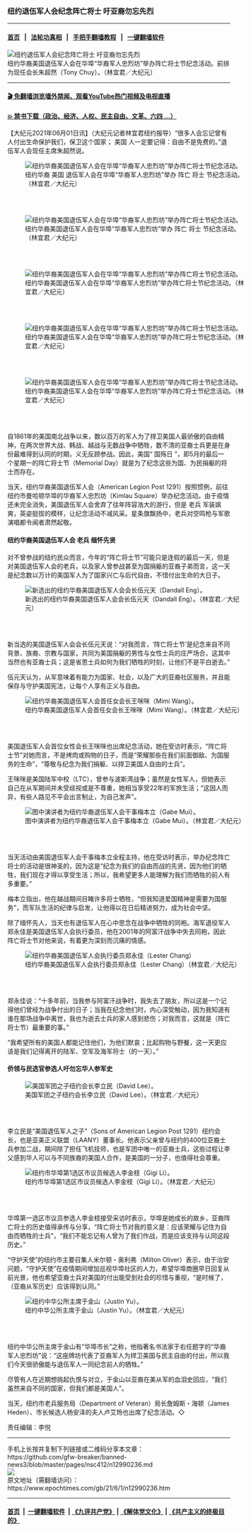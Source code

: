 ### 纽约退伍军人会纪念阵亡将士  吁亚裔勿忘先烈
------------------------

#### [首页](https://github.com/gfw-breaker/banned-news3/blob/master/README.md) &nbsp;&nbsp;|&nbsp;&nbsp; [法轮功真相](https://github.com/begood0513/basic/blob/master/README.md)  &nbsp;&nbsp;|&nbsp;&nbsp; [手把手翻墙教程](https://github.com/gfw-breaker/guides/wiki)  &nbsp;&nbsp;|&nbsp;&nbsp; [一键翻墙软件](https://github.com/gfw-breaker/nogfw/blob/master/README.md)  



<div><img alt="纽约退伍军人会纪念阵亡将士  吁亚裔勿忘先烈" class="attachment-djy_600_400 size-djy_600_400 wp-post-image" src="https://i.epochtimes.com/assets/uploads/2021/06/id12990241-149579-600x400.jpg"/>
<div class="caption">
 纽约华裔美国退伍军人会在华埠“华裔军人忠烈坊”举办阵亡将士节纪念活动。前排为现任会长朱超然（Tony Chuy）。（林宜君／大纪元）
</div></div><hr/>

#### [ 🎬  免翻墙浏览墙外禁闻、观看YouTube热门视频及电视直播](https://github.com/gfw-breaker/HelloWorld)

#### [ 💥  禁书下载（政治、经济、人权、民主自由、文革、六四 ...）](https://github.com/gfw-breaker/books/blob/master/README.md)

<div><p>
 【大纪元2021年06月01日讯】（大纪元记者林宜君纽约报导）“很多人会忘记曾有人付出生命保护我们，保卫这个国家；
 <ok href="https://www.epochtimes.com/gb/tag/%E7%BE%8E%E5%9B%BD.html">
  美国
 </ok>
 人一定要记得：自由不是免费的。”退伍军人会现任主席朱超然说。
</p>
<figure aria-describedby="caption-12990245" class="wp-caption aligncenter" id="12990245" style="width: 500px">
 <ok href=" https://i.epochtimes.com/assets/uploads/2021/06/id12990245-149581-450x300.jpg" rel="noreferrer noopener" target="_blank">
  <img alt="纽约华裔美国退伍军人会在华埠“华裔军人忠烈坊”举办阵亡将士节纪念活动。" src="https://i.epochtimes.com/assets/uploads/2021/06/id12990245-149581-450x300.jpg"/>
 </ok>
 <br/><figcaption class="wp-caption-text" id="caption-12990245">
  纽约华裔
  <ok href="https://www.epochtimes.com/gb/tag/%E7%BE%8E%E5%9B%BD.html">
   美国
  </ok>
  退伍军人会在华埠“华裔军人忠烈坊”举办
  <ok href="https://www.epochtimes.com/gb/tag/%E9%98%B5%E4%BA%A1.html">
   阵亡
  </ok>
  <ok href="https://www.epochtimes.com/gb/tag/%E5%B0%86%E5%A3%AB.html">
   将士
  </ok>
  节纪念活动。（林宜君／大纪元）
 </figcaption><br/>
</figure><br/>
<figure aria-describedby="caption-12990244" class="wp-caption aligncenter" id="12990244" style="width: 500px">
 <ok href=" https://i.epochtimes.com/assets/uploads/2021/06/id12990244-149580-450x300.jpg" rel="noreferrer noopener" target="_blank">
  <img alt="纽约华裔美国退伍军人会在华埠“华裔军人忠烈坊”举办阵亡将士节纪念活动。" src="https://i.epochtimes.com/assets/uploads/2021/06/id12990244-149580-450x300.jpg"/>
 </ok>
 <br/><figcaption class="wp-caption-text" id="caption-12990244">
  纽约华裔美国退伍军人会在华埠“华裔军人忠烈坊”举办
  <ok href="https://www.epochtimes.com/gb/tag/%E9%98%B5%E4%BA%A1.html">
   阵亡
  </ok>
  <ok href="https://www.epochtimes.com/gb/tag/%E5%B0%86%E5%A3%AB.html">
   将士
  </ok>
  节纪念活动。（林宜君／大纪元）
 </figcaption><br/>
</figure><br/>
<figure aria-describedby="caption-12990243" class="wp-caption aligncenter" id="12990243" style="width: 500px">
 <ok href=" https://i.epochtimes.com/assets/uploads/2021/06/id12990243-149578-450x300.jpg" rel="noreferrer noopener" target="_blank">
  <img alt="纽约华裔美国退伍军人会在华埠“华裔军人忠烈坊”举办阵亡将士节纪念活动。" src="https://i.epochtimes.com/assets/uploads/2021/06/id12990243-149578-450x300.jpg"/>
 </ok>
 <br/><figcaption class="wp-caption-text" id="caption-12990243">
  纽约华裔美国退伍军人会在华埠“华裔军人忠烈坊”举办阵亡将士节纪念活动。（林宜君／大纪元）
 </figcaption><br/>
</figure><br/>
<figure aria-describedby="caption-12990239" class="wp-caption aligncenter" id="12990239" style="width: 500px">
 <ok href=" https://i.epochtimes.com/assets/uploads/2021/06/id12990239-149566-450x300.jpg" rel="noreferrer noopener" target="_blank">
  <img alt="纽约华裔美国退伍军人会在华埠“华裔军人忠烈坊”举办阵亡将士节纪念活动。" src="https://i.epochtimes.com/assets/uploads/2021/06/id12990239-149566-450x300.jpg"/>
 </ok>
 <br/><figcaption class="wp-caption-text" id="caption-12990239">
  纽约华裔美国退伍军人会在华埠“华裔军人忠烈坊”举办阵亡将士节纪念活动。（林宜君／大纪元）
 </figcaption><br/>
</figure><br/>
<figure aria-describedby="caption-12990238" class="wp-caption aligncenter" id="12990238" style="width: 500px">
 <ok href=" https://i.epochtimes.com/assets/uploads/2021/06/id12990238-149565-450x300.jpg" rel="noreferrer noopener" target="_blank">
  <img alt="纽约华裔美国退伍军人会在华埠“华裔军人忠烈坊”举办阵亡将士节纪念活动。" src="https://i.epochtimes.com/assets/uploads/2021/06/id12990238-149565-450x300.jpg"/>
 </ok>
 <br/><figcaption class="wp-caption-text" id="caption-12990238">
  纽约华裔美国退伍军人会在华埠“华裔军人忠烈坊”举办阵亡将士节纪念活动。（林宜君／大纪元）
 </figcaption><br/>
</figure><br/>
<p>
 自1861年的美国南北战争以来，数以百万的军人为了捍卫美国人最骄傲的自由精神，在两次世界大战、韩战、越战与无数战争中牺牲，数不清的亚裔士兵更是在身份最难得到认同的时期，义无反顾参战。因此，美国“
 <ok href="https://www.epochtimes.com/gb/tag/%E5%9B%BD%E6%AE%87%E6%97%A5.html">
  国殇日
 </ok>
 ”，即5月的最后一个星期一的阵亡将士节（Memorial Day）就是为了纪念这些为国、为民捐躯的将士而存在。
</p>
<p>
 当天，纽约华裔美国退伍军人会（American Legion Post 1291）按照惯例，前往纽约市曼哈顿华埠的华裔军人忠烈坊（Kimlau Square）举办纪念活动。由于疫情还未完全消失，美国退伍军人会舍弃了往年阵容浩大的游行，但是
 <ok href="https://www.epochtimes.com/gb/tag/%E8%80%81%E5%85%B5.html">
  老兵
 </ok>
 军装飒爽，英姿挺拔的模样，让纪念活动不减风采。星条旗飘扬中，老兵对空鸣枪与军歌演唱都令闻者肃然起敬。
</p>
<h4>
 纽约华裔美国退伍军人会
 <ok href="https://www.epochtimes.com/gb/tag/%E8%80%81%E5%85%B5.html">
  老兵
 </ok>
 缅怀先贤
</h4>
<p>
 对不曾参战的纽约民众而言，今年的“阵亡将士节”可能只是连假的最后一天，但是对美国退伍军人会的老兵，以及家人曾参战甚至为国捐躯的亚裔子弟而言，这一天是纪念数以万计的美国军人为了国家兴亡与后代自由，不惜付出生命的大日子。
</p>
<figure aria-describedby="caption-12990249" class="wp-caption aligncenter" id="12990249" style="width: 500px">
 <ok href=" https://i.epochtimes.com/assets/uploads/2021/06/id12990249-149585-450x300.jpg" rel="noreferrer noopener" target="_blank">
  <img alt="新选出的纽约华裔美国退伍军人会会长伍元天（Dandall Eng）。" src="https://i.epochtimes.com/assets/uploads/2021/06/id12990249-149585-450x300.jpg"/>
 </ok>
 <br/><figcaption class="wp-caption-text" id="caption-12990249">
  新选出的纽约华裔美国退伍军人会会长伍元天（Dandall Eng）。（林宜君／大纪元）
 </figcaption><br/>
</figure><br/>
<p>
 新当选的美国退伍军人会会长伍元天说：“对我而言，‘阵亡将士节’是纪念来自不同背景、族裔、宗教与国家，共同为美国捐躯的男性与女性士兵的庄严场合，这其中当然也有亚裔士兵；这是省思士兵如何为我们牺牲的时刻，让他们不是平白逝去。”
</p>
<p>
 伍元天认为，从军意味着有能力为国家、社会，以及广大的亚裔社区服务，并且能保存与守护美国宪法，让每个人享有正义与自由。
</p>
<figure aria-describedby="caption-12990250" class="wp-caption aligncenter" id="12990250" style="width: 500px">
 <ok href=" https://i.epochtimes.com/assets/uploads/2021/06/id12990250-149586-450x300.jpg" rel="noreferrer noopener" target="_blank">
  <img alt="纽约华裔美国退伍军人会首任女会长王咪咪（Mimi Wang）。" src="https://i.epochtimes.com/assets/uploads/2021/06/id12990250-149586-450x300.jpg"/>
 </ok>
 <br/><figcaption class="wp-caption-text" id="caption-12990250">
  纽约华裔美国退伍军人会首任女会长王咪咪（Mimi Wang）。（林宜君／大纪元）
 </figcaption><br/>
</figure><br/>
<p>
 美国退伍军人会首位女性会长王咪咪也出席纪念活动，她在受访时表示，“阵亡将士节”对她而言，不是烤肉或购物的日子，而是“荣耀那些在我们前面御敌、为国服务的生命”，“尊敬与纪念为我们捐躯、以捍卫美国人自由的士兵”。
</p>
<p>
 王咪咪是美国陆军中校（LTC），曾参与波斯湾战争；虽然是女性军人，但她表示自己在从军期间并未受歧视或是不尊重，她相当享受22年的军旅生活；“这因人而异，有些人路见不平会出言制止，为自己发声”。
</p>
<figure aria-describedby="caption-12990242" class="wp-caption aligncenter" id="12990242" style="width: 500px">
 <ok href=" https://i.epochtimes.com/assets/uploads/2021/06/id12990242-149569-450x300.jpg" rel="noreferrer noopener" target="_blank">
  <img alt="图中演讲者为纽约华裔退伍军人会干事梅本立（Gabe Mui）。" src="https://i.epochtimes.com/assets/uploads/2021/06/id12990242-149569-450x300.jpg"/>
 </ok>
 <br/><figcaption class="wp-caption-text" id="caption-12990242">
  图中演讲者为纽约华裔退伍军人会干事梅本立（Gabe Mui）。（林宜君／大纪元）
 </figcaption><br/>
</figure><br/>
<p>
 当天活动由美国退伍军人会干事梅本立全程主持，他在受访时表示，举办纪念阵亡将士的活动是很神圣的，因为这是“纪念为我们的自由而战的先贤，因为他们的牺牲，我们现在才得以享受生活；所以，我希望更多人能理解为我们而牺牲的前人有多重要。”
</p>
<p>
 梅本立指出，他在越战期间目睹许多将士牺牲，“但我知道爱国精神是需要为国服务”，而军队生活的纪律与启发，让他得以在日后精进努力，成为社会中坚。
</p>
<p>
 除了缅怀先人，当天也有退伍军人在心中思念在战争中牺牲的同袍。海军退役军人郑永佳是美国退伍军人会执行委员，他在2001年的阿富汗战争中失去同袍，因此阵亡将士节对他来说，有着更为深刻而沉痛的情感。
</p>
<figure aria-describedby="caption-12990248" class="wp-caption aligncenter" id="12990248" style="width: 500px">
 <ok href=" https://i.epochtimes.com/assets/uploads/2021/06/id12990248-149584-450x300.jpg" rel="noreferrer noopener" target="_blank">
  <img alt="纽约华裔美国退伍军人会执行委员郑永佳（Lester Chang）" src="https://i.epochtimes.com/assets/uploads/2021/06/id12990248-149584-450x300.jpg"/>
 </ok>
 <br/><figcaption class="wp-caption-text" id="caption-12990248">
  纽约华裔美国退伍军人会执行委员郑永佳（Lester Chang）（林宜君／大纪元）
 </figcaption><br/>
</figure><br/>
<p>
 郑永佳说：“十多年前，当我参与阿富汗战争时，我失去了朋友，所以这是一个记得他们曾经为战争付出的日子；当我在纪念他们时，内心深受触动，因为我知道有谁在那场战争中离世，我也为逝去士兵的家人感到悲伤；对我而言，这就是（阵亡将士节）最重要的事。”
</p>
<p>
 “我希望所有的美国人都能记住他们，为他们默哀；比起购物与野餐，这一天更应该是我们记得离开的陆军、空军及海军将士（的一天）。”
</p>
<h4>
 侨领与民选官参选人吁勿忘华人参军史
</h4>
<figure aria-describedby="caption-12990251" class="wp-caption aligncenter" id="12990251" style="width: 500px">
 <ok href=" https://i.epochtimes.com/assets/uploads/2021/06/id12990251-149587-450x300.jpg" rel="noreferrer noopener" target="_blank">
  <img alt="美国军团之子纽约会长李立民（David Lee）。" src="https://i.epochtimes.com/assets/uploads/2021/06/id12990251-149587-450x300.jpg"/>
 </ok>
 <br/><figcaption class="wp-caption-text" id="caption-12990251">
  美国军团之子纽约会长李立民（David Lee）。（林宜君／大纪元）
 </figcaption><br/>
</figure><br/>
<p>
 李立民是“美国退伍军人之子”（Sons of American Legion Post 1291）纽约会长，也是亚美正义联盟（LAANY）董事长。他表示父亲曾与纽约的400位亚裔士兵参加二战，期间除了担任飞机技师，也是军团中唯一的亚裔士兵，这些过程让李父感到华人可以与不同族裔的美国人合作，是美国的一分子，也值得社会尊重。
</p>
<figure aria-describedby="caption-12990246" class="wp-caption aligncenter" id="12990246" style="width: 500px">
 <ok href=" https://i.epochtimes.com/assets/uploads/2021/06/id12990246-149582-450x300.jpg" rel="noreferrer noopener" target="_blank">
  <img alt="纽约市华埠第1选区市议员候选人李金枝（Gigi Li）。" src="https://i.epochtimes.com/assets/uploads/2021/06/id12990246-149582-450x300.jpg"/>
 </ok>
 <br/><figcaption class="wp-caption-text" id="caption-12990246">
  纽约市华埠第1选区市议员候选人李金枝（Gigi Li）。（林宜君／大纪元）
 </figcaption><br/>
</figure><br/>
<p>
 华埠第一选区市议员参选人李金枝接受采访时表示，华埠是她成长的故乡，亚裔阵亡将士的历史值得承传与分享，“阵亡将士节对我的意义是：应该荣耀与记住为自由而牺牲的士兵”，“我们不能忘记有人曾为了我们作战，而是应该支持与认同这段历史。”
</p>
<p>
 “守护天使”的纽约市主要召集人米尔顿・奥利弗（Milton Oliver）表示，由于治安问题，“守护天使”在疫情期间增加巡视华埠社区的人力，希望华埠商圈早日回复从前光景，他也希望亚裔士兵对美国的付出能受到社会的珍惜与重视，“是时候了，（亚裔从军历史）应该得到认同。”
</p>
<figure aria-describedby="caption-12990247" class="wp-caption aligncenter" id="12990247" style="width: 500px">
 <ok href=" https://i.epochtimes.com/assets/uploads/2021/06/id12990247-149583-450x300.jpg" rel="noreferrer noopener" target="_blank">
  <img alt="纽约中华公所主席于金山（Justin Yu）。" src="https://i.epochtimes.com/assets/uploads/2021/06/id12990247-149583-450x300.jpg"/>
 </ok>
 <br/><figcaption class="wp-caption-text" id="caption-12990247">
  纽约中华公所主席于金山（Justin Yu）。（林宜君／大纪元）
 </figcaption><br/>
</figure><br/>
<p>
 纽约中华公所主席于金山有“华埠市长”之称，他指著名书法家于右任题字的“华裔军人忠烈坊”说：“这座牌坊代表了亚裔军人为捍卫美国与民主自由的付出，所以我们今天很骄傲能与退伍军人一同纪念前人的牺牲。”
</p>
<p>
 尽管有人在近期想挑起仇恨与对立，于金山以亚裔在美从军的血泪史回应，“我们虽然来自不同的国家，但我们都是美国人”。
</p>
<p>
 当天，纽约市老兵服务局（Department of Veteran）局长詹姆斯・海顿（James Heden）、市长候选人杨安泽的夫人卢艾玲也出席了纪念活动。◇
</p>
<p>
 责任编辑：李悦
</p>
</div>
<hr/>
手机上长按并复制下列链接或二维码分享本文章：<br/>
https://github.com/gfw-breaker/banned-news3/blob/master/pages/nsc412/n12990236.md <br/>
<a href='https://github.com/gfw-breaker/banned-news3/blob/master/pages/nsc412/n12990236.md'><img src='https://github.com/gfw-breaker/banned-news3/blob/master/pages/nsc412/n12990236.md.png'/></a> <br/>
原文地址（需翻墙访问）：https://www.epochtimes.com/gb/21/6/1/n12990236.htm


------------------------
#### [首页](https://github.com/gfw-breaker/banned-news3/blob/master/README.md) &nbsp;|&nbsp; [一键翻墙软件](https://github.com/gfw-breaker/nogfw/blob/master/README.md) &nbsp;| [《九评共产党》](https://github.com/gfw-breaker/9ping.md/blob/master/README.md#九评之一评共产党是什么) | [《解体党文化》](https://github.com/gfw-breaker/jtdwh.md/blob/master/README.md) | [《共产主义的终极目的》](https://github.com/gfw-breaker/gczydzjmd.md/blob/master/README.md)


<img src='http://gfw-breaker.win/banned-news3/pages/nsc412/n12990236.md' width='0px' height='0px'/>